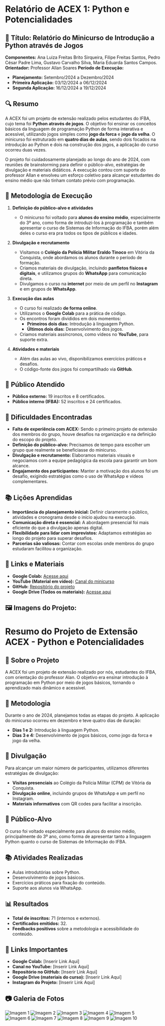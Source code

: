 # Relatório de ACEX 1: Python e Potencialidades

## 📌 Título: Relatório do Minicurso de Introdução a Python através de Jogos

**Componentes:** Ana Luiza Freitas Brito Sirqueira, Filipe Freitas Santos, Pedro César Padre Lima, Gustavo Carvalho Silva, Maria Eduarda Santos Campos.  
**Orientador:** Professor Allan Soares
**Período de Execução:**
- **Planejamento:** Setembro/2024 a Dezembro/2024  
- **Primeira Aplicação:** 03/12/2024 a 06/12/2024  
- **Segunda Aplicação:** 16/12/2024 a 19/12/2024  

## 🔍 Resumo
A ACEX foi um projeto de extensão realizado pelos estudantes do IFBA, cujo tema foi **Python através de jogos**. O objetivo foi ensinar os conceitos básicos da linguagem de programação Python de forma interativa e acessível, utilizando jogos simples como **jogo da forca** e **jogo da velha**. O minicurso foi estruturado em **quatro dias de aulas**, sendo dois focados na introdução ao Python e dois na construção dos jogos, a aplicação do curso ocorreu duas vezes.

O projeto foi cuidadosamente planejado ao longo do ano de 2024, com reuniões de brainstorming para definir o público-alvo, estratégias de divulgação e materiais didáticos. A execução contou com suporte do professor Allan e envolveu um esforço coletivo para alcançar estudantes do ensino médio que não tinham contato prévio com programação.

## 📖 Metodologia de Execução
1. **Definição do público-alvo e atividades**  
   - O minicurso foi voltado para **alunos do ensino médio**, especialmente do 3º ano, como forma de introduzi-los à programação e também apresentar o curso de Sistemas de Informação do IFBA, porém além deles o curso era pra todos os tipos de públicos e idades.
   
2. **Divulgação e recrutamento**  
   - Visitamos o **Colégio da Polícia Militar Eraldo Tinoco** em Vitória da Conquista, onde abordamos os alunos durante o período de formação.
   - Criamos materiais de divulgação, incluindo **panfletos físicos e digitais**, e utilizamos grupos do **WhatsApp** para comunicação direta.
   - Divulgamos o curso na **internet** por meio de um perfil no **Instagram** e em grupos de **WhatsApp**.
   
3. **Execução das aulas**  
   - O curso foi realizado **de forma online**.
   - Utilizamos o **Google Colab** para a prática de código.
   - Os encontros foram divididos em dois momentos:
     - **Primeiros dois dias:** Introdução à linguagem Python.
     - **Últimos dois dias:** Desenvolvimento dos jogos.
   - Criamos materiais assíncronos, como vídeos no **YouTube**, para suporte extra.
   
4. **Atividades e materiais**  
   - Além das aulas ao vivo, disponibilizamos exercícios práticos e desafios.
   - O código-fonte dos jogos foi compartilhado via **GitHub**.

## 🎯 Público Atendido
- **Público externo:** 19 inscritos e 8 certificados.
- **Público interno (IFBA):** 52 inscritos e 24 certificados.

## 🚧 Dificuldades Encontradas
- **Falta de experiência com ACEX:** Sendo o primeiro projeto de extensão dos membros do grupo, houve desafios na organização e na definição do escopo do projeto.
- **Definição do público-alvo:** Precisamos de tempo para escolher um grupo que realmente se beneficiasse do minicurso.
- **Divulgação e recrutamento:** Elaboramos materiais visuais e negociamos com a equipe pedagógica da escola para garantir um bom alcance.
- **Engajamento dos participantes:** Manter a motivação dos alunos foi um desafio, exigindo estratégias como o uso de WhatsApp e vídeos complementares.

## 📚 Lições Aprendidas
- **Importância do planejamento inicial:** Definir claramente o público, atividades e cronograma desde o início ajudou na execução.
- **Comunicação direta é essencial:** A abordagem presencial foi mais eficiente do que a divulgação apenas digital.
- **Flexibilidade para lidar com imprevistos:** Adaptamos estratégias ao longo do projeto para superar desafios.
- **Parcerias são valiosas:** Contar com escolas onde membros do grupo estudaram facilitou a organização.

## 📎 Links e Materiais
- **Google Colab:** [Acesse aqui](https://colab.research.google.com/drive/1aMICD19jt2kV08z7pHlrgV99VFrQHtst?authuser=1#scrollTo=22gCbOzUjwEK)
- **YouTube (Material em vídeo):** [Canal do minicurso](https://youtube.com/@minicurso_pythonjogos?si=iqjkrGYYEklKDI2a)
- **GitHub:** [Repositório do projeto](https://github.com/AcexPython-IFBA)
- **Google Drive (Todos os materiais):** [Acesse aqui](https://drive.google.com/drive/folders/16Ww0Regz7Rdc5xKdup6pGpMaxT-gq8dF?usp=drive_link)

## 🖼️ Imagens do Projeto:

# Resumo do Projeto de Extensão ACEX - Python e Potencialidades

## 📌 Sobre o Projeto
A ACEX foi um projeto de extensão realizado por nós, estudantes do IFBA, com orientação do professor Alan. O objetivo era ensinar introdução à programação em Python por meio de jogos básicos, tornando o aprendizado mais dinâmico e acessível.

## 🎯 Metodologia
Durante o ano de 2024, planejamos todas as etapas do projeto. A aplicação do minicurso ocorreu em dezembro e teve quatro dias de duração:
- **Dias 1 e 2:** Introdução à linguagem Python.
- **Dias 3 e 4:** Desenvolvimento de jogos básicos, como jogo da forca e jogo da velha.

## 📢 Divulgação
Para alcançar um maior número de participantes, utilizamos diferentes estratégias de divulgação:
- **Visitas presenciais** ao Colégio da Polícia Militar (CPM) de Vitória da Conquista.
- **Divulgação online**, incluindo grupos de WhatsApp e um perfil no Instagram.
- **Materiais informativos** com QR codes para facilitar a inscrição.

## 🏫 Público-Alvo
O curso foi voltado especialmente para alunos do ensino médio, principalmente do 3º ano, como forma de apresentar tanto a linguagem Python quanto o curso de Sistemas de Informação do IFBA.

## 📚 Atividades Realizadas
- Aulas introdutórias sobre Python.
- Desenvolvimento de jogos básicos.
- Exercícios práticos para fixação do conteúdo.
- Suporte aos alunos via WhatsApp.

## 📊 Resultados
- **Total de inscritos:** 71 (internos e externos).
- **Certificados emitidos:** 32.
- **Feedbacks positivos** sobre a metodologia e acessibilidade do conteúdo.

## 🔗 Links Importantes
- **Google Colab:** [Inserir Link Aqui]
- **Canal no YouTube:** [Inserir Link Aqui]
- **Repositório no GitHub:** [Inserir Link Aqui]
- **Google Drive (materiais do curso):** [Inserir Link Aqui]
- **Instagram do Projeto:** [Inserir Link Aqui]

## 📷 Galeria de Fotos
![Imagem 1](https://github.com/AcexPython-IFBA/Resumo.do.projeto/blob/main/Comprova%C3%A7%C3%A3o.fotos/WhatsApp%20Image%202025-02-12%20at%2022.36.11%20(1).jpeg?raw=true)
![Imagem 2](https://github.com/AcexPython-IFBA/Resumo.do.projeto/blob/main/Comprova%C3%A7%C3%A3o.fotos/WhatsApp%20Image%202025-02-12%20at%2022.36.11.jpeg?raw=true)
![Imagem 3](https://github.com/AcexPython-IFBA/Resumo.do.projeto/blob/main/Comprova%C3%A7%C3%A3o.fotos/WhatsApp%20Image%202025-02-12%20at%2022.36.12%20(1).jpeg?raw=true)
![Imagem 4](https://github.com/AcexPython-IFBA/Resumo.do.projeto/blob/main/Comprova%C3%A7%C3%A3o.fotos/WhatsApp%20Image%202025-02-12%20at%2022.36.12.jpeg?raw=true)
![Imagem 5](https://github.com/AcexPython-IFBA/Resumo.do.projeto/blob/main/Comprova%C3%A7%C3%A3o.fotos/WhatsApp%20Image%202025-02-12%20at%2022.36.13.jpeg?raw=true)
![Imagem 6](https://github.com/AcexPython-IFBA/Resumo.do.projeto/blob/main/Comprova%C3%A7%C3%A3o.fotos/WhatsApp%20Image%202025-02-12%20at%2022.36.16.jpeg?raw=true)
![Imagem 7](https://github.com/AcexPython-IFBA/Resumo.do.projeto/blob/main/Comprova%C3%A7%C3%A3o.fotos/WhatsApp%20Image%202025-02-12%20at%2022.36.17.jpeg?raw=true)
![Imagem 8](https://github.com/AcexPython-IFBA/Resumo.do.projeto/blob/main/Comprova%C3%A7%C3%A3o.fotos/WhatsApp%20Image%202025-02-12%20at%2022.36.18%20(1).jpeg?raw=true)
![Imagem 9](https://github.com/AcexPython-IFBA/Resumo.do.projeto/blob/main/Comprova%C3%A7%C3%A3o.fotos/WhatsApp%20Image%202025-02-12%20at%2022.36.18.jpeg?raw=true)
![Imagem 10](https://github.com/AcexPython-IFBA/Resumo.do.projeto/blob/main/Comprova%C3%A7%C3%A3o.fotos/WhatsApp%20Image%202025-02-12%20at%2022.36.19.jpeg?raw=true) 

